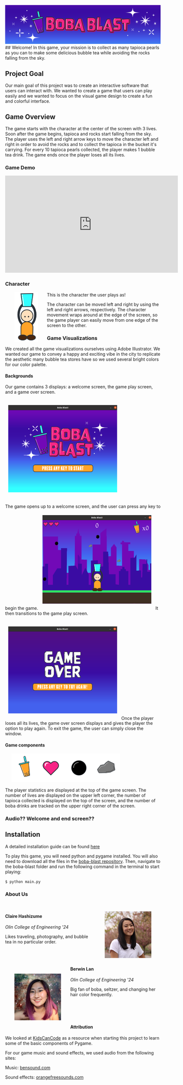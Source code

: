 <img src="website-images/Boba-Blast-header.png">
## Welcome! 
In this game, your mission is to collect as many tapioca pearls as you can to make some delicious bubble tea while avoiding the rocks falling from the sky. 

## Project Goal
Our main goal of this project was to create an interactive software that users can interact with. We wanted to create a game that users can play easily and we wanted to focus on the visual game design to create a fun and colorful interface.

## Game Overview
The game starts with the character at the center of the screen with 3 lives. Soon after the game begins, tapioca and rocks start falling from the sky. The player uses the left and right arrow keys to move the character left and right in order to avoid the rocks and to collect the tapioca in the bucket it's carrying. For every 10 tapioca pearls collected, the player makes 1 bubble tea drink. The game ends once the player loses all its lives.

### Game Demo
<iframe width="560" height="315" src="https://www.youtube.com/embed/O2k-xCMZcpo" title="YouTube video player" frameborder="0" allow="accelerometer; autoplay; clipboard-write; encrypted-media; gyroscope; picture-in-picture" allowfullscreen></iframe>


### Character
<img src="website-images/game-components-player.png" width = "15%" height = "15%" style="float:left;margin:0px 30px">
This is the character the user plays as!

The character can be moved left and right by using the left and right arrows, respectively. The character movement wraps around at the edge of the screen, so the game player can easily move from one edge of the screen to the other.



### Game Visualizations
We created all the game visualizations ourselves using Adobe Illustrator. We wanted our game to convey a happy and exciting vibe in the city to replicate the aesthetic many bubble tea stores have so we used several bright colors for our color palette.

#### Backgrounds
Our game contains 3 displays: a welcome screen, the game play screen, and a game over screen.

<img src="website-images/welcome.png" width = "70%" height = "70%" style="margin:20px 10px"> 

The game opens up to a welcome screen, and the user can press any key to begin the game. 
<img src="website-images/gameplay.png" width = "70%" height = "70%" style="margin:20px 10px"> 
It then transitions to the game play screen. 

<img src="website-images/game over.png" width = "70%" height = "70%" style="margin:20px 10px">
Once the player loses all its lives, the game over screen displays and gives the player the option to play again. To exit the game, the user can simply close the window.


#### Game components
<img src="website-images/game components(1).png" width = "70%" height = "70%" style="margin:0px 20px">

The player statistics are displayed at the top of the game screen. The number of lives are displayed on the upper left corner, the number of tapioca collected is displayed on the top of the screen, and the number of boba drinks are tracked on the upper right corner of the screen. 

### Audio?? Welcome and end screen??

## Installation
A detailed installation guide can be found [here](https://github.com/olincollege/boba-blast/blob/main/README.md)

To play this game, you will need python and pygame installed. You will also need to download all the files in the [boba-blast repository](https://github.com/olincollege/boba-blast). Then, navigate to the boba-blast folder and run the following command in the terminal to start playing: 

<code>$ python main.py</code>

### About Us
<img src="website-images/claire1.png" width ="30%" height = "30%" style="float:right;margin:30px 30px">
<br>

#### Claire Hashizume
*Olin College of Engineering '24*

Likes traveling, photography, and bubble tea in no particular order.
<br><br><br><br>

<img src="website-images/berwin1.png" width ="30%" height = "30%" style="float:left;margin:30px 30px">

#### Berwin Lan
*Olin College of Engineering '24*
    
Big fan of boba, seltzer, and changing her hair color frequently.
<br><br><br><br><br>




#### Attribution
We looked at [KidsCanCode](http://kidscancode.org/lessons/) as a resource when starting this project to learn some of the basic components of Pygame.

For our game music and sound effects, we used audio from the following sites:

Music: [bensound.com](https://www.bensound.com/)

Sound effects: [orangefreesounds.com](https://orangefreesounds.com/)
